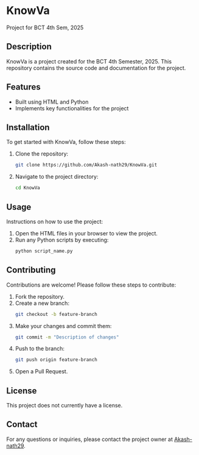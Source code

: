 # KnowVa

Project for BCT 4th Sem, 2025

## Description

KnowVa is a project created for the BCT 4th Semester, 2025. This repository contains the source code and documentation for the project.

## Features

- Built using HTML and Python
- Implements key functionalities for the project

## Installation

To get started with KnowVa, follow these steps:

1. Clone the repository:
    ```bash
    git clone https://github.com/Akash-nath29/KnowVa.git
    ```
2. Navigate to the project directory:
    ```bash
    cd KnowVa
    ```

## Usage

Instructions on how to use the project:

1. Open the HTML files in your browser to view the project.
2. Run any Python scripts by executing:
    ```bash
    python script_name.py
    ```

## Contributing

Contributions are welcome! Please follow these steps to contribute:

1. Fork the repository.
2. Create a new branch:
    ```bash
    git checkout -b feature-branch
    ```
3. Make your changes and commit them:
    ```bash
    git commit -m "Description of changes"
    ```
4. Push to the branch:
    ```bash
    git push origin feature-branch
    ```
5. Open a Pull Request.

## License

This project does not currently have a license.

## Contact

For any questions or inquiries, please contact the project owner at [Akash-nath29](https://github.com/Akash-nath29).
